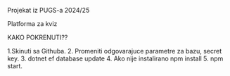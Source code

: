 Projekat iz PUGS-a 2024/25

Platforma za kviz


KAKO POKRENUTI??

1.Skinuti sa Githuba.
2. Promeniti odgovarajuce parametre za bazu, secret key.
3. dotnet ef database update
4. Ako nije instalirano npm install
5. npm start.

